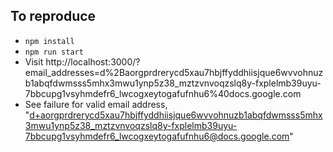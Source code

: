 ## To reproduce

- `npm install`
- `npm run start`
- Visit http://localhost:3000/?email_addresses=d%2Baorgprdrerycd5xau7hbjffyddhiisjque6wvvohnuzb1abqfdwmsss5mhx3mwu1ynp5z38_mztzvnvoqzslq8y-fxplelmb39uyu-7bbcupg1vsyhmdefr6_lwcogxeytogafufnhu6%40docs.google.com
- See failure for valid email address, "d+aorgprdrerycd5xau7hbjffyddhiisjque6wvvohnuzb1abqfdwmsss5mhx3mwu1ynp5z38_mztzvnvoqzslq8y-fxplelmb39uyu-7bbcupg1vsyhmdefr6_lwcogxeytogafufnhu6@docs.google.com"
